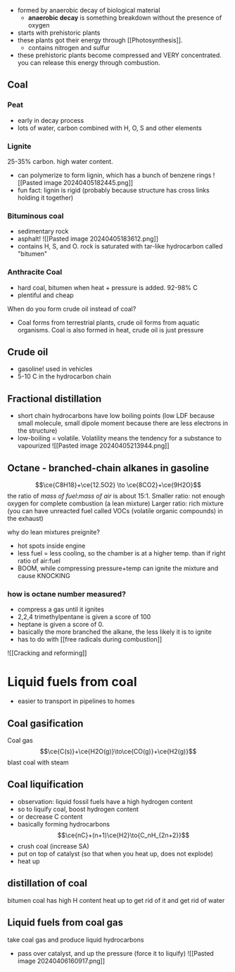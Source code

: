 - formed by anaerobic decay of biological material
	- **anaerobic decay** is something breakdown without the presence of oxygen
- starts with prehistoric plants
- these plants got their energy through [[Photosynthesis]].
	- contains nitrogen and sulfur
- these prehistoric plants become compressed and VERY concentrated. you can release this energy through combustion.
## Coal
### Peat 
- early in decay process
- lots of water, carbon combined with H, O, S and other elements
### Lignite
25-35% carbon. high water content. 
- can polymerize to form lignin, which has a bunch of benzene rings ![[Pasted image 20240405182445.png]]
- fun fact: lignin is rigid (probably because structure has cross links holding it together)
### Bituminous coal
- sedimentary rock
- asphalt!
![[Pasted image 20240405183612.png]]
- contains H, S, and O. rock is saturated with tar-like hydrocarbon called "bitumen"
### Anthracite Coal
- hard coal, bitumen when heat + pressure is added. 92-98% C
- plentiful and cheap

When do you form crude oil instead of coal?
- Coal forms from terrestrial plants, crude oil forms from aquatic organisms. Coal is also formed in heat, crude oil is just pressure
## Crude oil
- gasoline! used in vehicles
- 5-10 C in the hydrocarbon chain

## Fractional distillation
- short chain hydrocarbons have low boiling points (low LDF because small molecule, small dipole moment because there are less electrons in the structure)
- low-boiling = volatile. Volatility means the tendency for a substance to vapourized
![[Pasted image 20240405213944.png]]

## Octane - branched-chain alkanes in gasoline
$$\ce{C8H18}+\ce{12.5O2} \to \ce{8CO2}+\ce{9H2O}$$
the ratio of *mass of fuel*:*mass of air* is about 15:1.
Smaller ratio: not enough oxygen for complete combustion (a lean mixture)
Larger ratio: rich mixture (you can have unreacted fuel called VOCs (volatile organic compounds) in the exhaust)

why do lean mixtures preignite? 
- hot spots inside engine
- less fuel = less cooling, so the chamber is at a higher temp. than if right ratio of air:fuel
- BOOM, while compressing pressure+temp can ignite the mixture and cause KNOCKING

### how is octane number measured?
- compress a gas until it ignites
- 2,2,4 trimethylpentane is given a score of 100
- heptane is given a score of 0.
- basically the more branched the alkane, the less likely it is to ignite 
- has to do with [[free radicals during combustion]]

![[Cracking and reforming]]



# Liquid fuels from coal
- easier to transport in pipelines to homes
## Coal gasification
Coal gas
$$\ce{C(s)}+\ce{H2O(g)}\to\ce{CO(g)}+\ce{H2(g)}$$
blast coal with steam
## Coal liquification
- observation: liquid fossil fuels have a high hydrogen content
- so to liquify coal, boost hydrogen content
- or decrease C content
- basically forming hydrocarbons 
$$\ce{nC}+(n+1)\ce{H2}\to{C_nH_{2n+2}}$$
- crush coal (increase SA)
- put on top of catalyst (so that when you heat up, does not explode)
- heat up
## distillation of coal
bitumen coal has high H content
heat up to get rid of it and get rid of water

## Liquid fuels from coal gas
take coal gas and produce liquid hydrocarbons
- pass over catalyst, and up the pressure (force it to liquify)
![[Pasted image 20240406160917.png]]





















